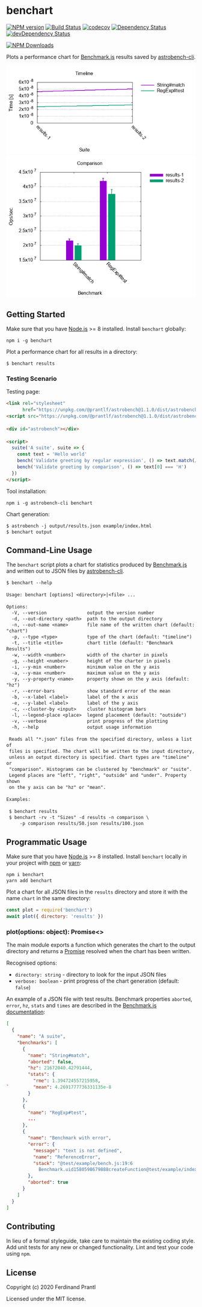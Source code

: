# benchart
[![NPM version](https://badge.fury.io/js/benchart.png)](http://badge.fury.io/js/benchart)
[![Build Status](https://travis-ci.org/prantlf/benchart.png)](https://travis-ci.org/prantlf/benchart)
[![codecov](https://codecov.io/gh/prantlf/benchart/branch/master/graph/badge.svg)](https://codecov.io/gh/prantlf/benchart)
[![Dependency Status](https://david-dm.org/prantlf/benchart.svg)](https://david-dm.org/prantlf/benchart)
[![devDependency Status](https://david-dm.org/prantlf/benchart/dev-status.svg)](https://david-dm.org/prantlf/benchart#info=devDependencies)

[![NPM Downloads](https://nodei.co/npm/benchart.png?downloads=true&stars=true)](https://www.npmjs.com/package/benchart)

Plots a performance chart for [Benchmark.js] results saved by [astrobench-cli].

![timeline example](doc/timeline.png) ![comparison example](doc/comparison.png)

## Getting Started

Make sure that you have [Node.js] >= 8 installed. Install `benchart` globally:

```
npm i -g benchart
```

Plot a performance chart for all results in a directory:

```
$ benchart results
```

### Testing Scenario

Testing page:

```html
<link rel="stylesheet"
      href="https://unpkg.com/@prantlf/astrobench@1.1.0/dist/astrobench.min.css">
<script src="https://unpkg.com/@prantlf/astrobench@1.1.0/dist/astrobench.min.js"></script>

<div id="astrobench"></div>

<script>
  suite('A suite', suite => {
    const text = 'Hello world'
    bench('Validate greeting by regular expression', () => text.match(/^H/))
    bench('Validate greeting by comparison', () => text[0] === 'H')
  })
</script>
```

Tool installation:

```
npm i -g astrobench-cli benchart
```

Chart generation:

```
$ astrobench -j output/results.json example/index.html
$ benchart output
```

## Command-Line Usage

The `benchart` script plots a chart for statistics produced by [Benchmark.js] and written out to JSON files by [astrobench-cli].

```
$ benchart --help

Usage: benchart [options] <directory>|<file> ...

Options:
  -V, --version               output the version number
  -d, --out-directory <path>  path to the output directory
  -n, --out-name <name>       file name of the written chart (default: "chart")
  -p, --type <type>           type of the chart (default: "timeline")
  -t, --title <title>         chart title (default: "Benchmark Results")
  -w, --width <number>        width of the charter in pixels
  -g, --height <number>       height of the charter in pixels
  -i, --y-min <number>        minimum value on the y axis
  -a, --y-max <number>        maximum value on the y axis
  -y, --y-property <name>     property shown on the y axis (default: "hz")
  -r, --error-bars            show standard error of the mean
  -b, --x-label <label>       label of the x axis
  -e, --y-label <label>       label of the y axis
  -c, --cluster-by <input>    cluster histogram bars
  -l, --legend-place <place>  legend placement (default: "outside")
  -v, --verbose               print progress of the plotting
  -h, --help                  output usage information

 Reads all "*.json" files from the specified directory, unless a list of
 files is specified. The chart will be written to the input directory,
 unless an output directory is specified. Chart types are "timeline" or
 "comparison". Histograms can be clustered by "benchmark" or "suite".
 Legend places are "left", "right", "outside" and "under". Property shown
 on the y axis can be "hz" or "mean".

Examples:

 $ benchart results
 $ benchart -rv -t "Sizes" -d results -n comparison \
     -p comparison results/50.json results/100.json
```

## Programmatic Usage

Make sure that you have [Node.js] >= 8 installed. Install `benchart` locally in your project  with [npm] or [yarn]:

```
npm i benchart
yarn add benchart
```

Plot a chart for all JSON files in the `results` directory and store it with the name `chart` in the same directory:

```js
const plot = require('benchart')
await plot({ directory: 'results' })
```

### plot(options: object): Promise<>

The main module exports a function which generates the chart to the output directory and returns a [Promise] resolved when the chart has been written.

Recognised options:

* `directory: string` - directory to look for the input JSON files
* `verbose: boolean` - print progress of the chart generation (default: `false`)

An example of a JSON file with test results. Benchmark properties `aborted`, `error`, `hz`, `stats` and `times` are described in the [Benchmark.js documentation]:

```json
[
  {
    "name": "A suite",
    "benchmarks": [
      {
        "name": "String#match",
        "aborted": false,
        "hz": 21672040.42791444,
        "stats": {
          "rme": 1.394724557215958,
`         "mean": 4.2691777736331135e-8
        }
      },
      {
        "name": "RegExp#test",
        ...
      },
      {
        "name": "Benchmark with error",
        "error": {
          "message": "text is not defined",
          "name": "ReferenceError",
          "stack": "@test/example/bench.js:19:6
            Benchmark.uid1580598679888createFunction@test/example/index.html:3:124"
        },
        "aborted": true
      }
    ]
  }
]
```

## Contributing

In lieu of a formal styleguide, take care to maintain the existing coding
style.  Add unit tests for any new or changed functionality. Lint and test
your code using `npm`.

## License

Copyright (c) 2020 Ferdinand Prantl

Licensed under the MIT license.

[astrobench-cli]: http://github.com/prantlf/astrobench-cli
[Benchmark.js]: https://benchmarkjs.com/
[Node.js]: http://nodejs.org/
[npm]: https://www.npmjs.org/
[yarn]: https://yarnpkg.com/
[Promise]: https://developer.mozilla.org/en-US/docs/Web/JavaScript/Reference/Global_Objects/Promise
[Benchmark.js documentation]: https://benchmarkjs.com/docs
